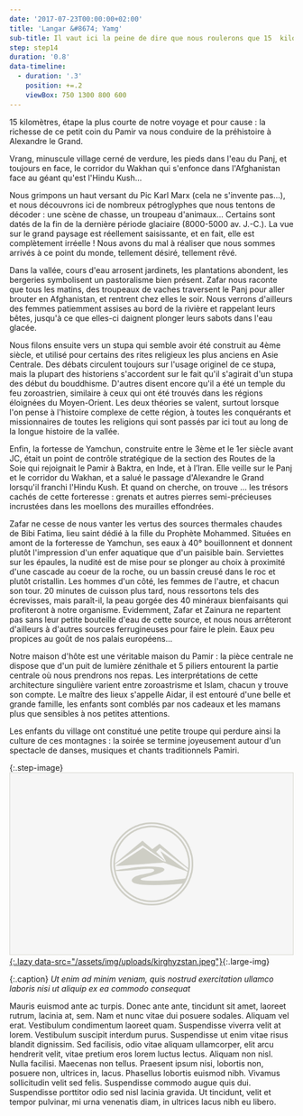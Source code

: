 ```yaml
---
date: '2017-07-23T00:00:00+02:00'
title: 'Langar &#8674; Yamg'
sub-title: Il vaut ici la peine de dire que nous roulerons que 15  kilomètres aujourd'hui
step: step14
duration: '0.8'
data-timeline:
  - duration: '.3'
    position: +=.2
    viewBox: 750 1300 800 600
---
```

15 kilomètres, étape la plus courte de notre voyage et pour cause : la richesse de ce petit coin du Pamir va nous conduire de la préhistoire à Alexandre le Grand.

Vrang, minuscule village cerné de verdure, les pieds dans l'eau du Panj, et toujours en face, le corridor du Wakhan qui s'enfonce dans l'Afghanistan face au géant qu'est l'Hindu Kush...

Nous grimpons un haut versant du Pic Karl Marx (cela ne s'invente pas...), et nous découvrons ici de nombreux pétroglyphes que nous tentons de décoder : une scène de chasse, un troupeau d'animaux... Certains sont datés de la fin de la dernière période glaciaire (8000-5000 av. J.-C.). La vue sur le grand paysage est réellement saisissante, et en fait, elle est complètement irréelle ! Nous avons du mal à réaliser que nous sommes arrivés à ce point du monde, tellement désiré, tellement rêvé.

Dans la vallée, cours d'eau arrosent jardinets, les plantations abondent, les bergeries symbolisent un pastoralisme bien présent. Zafar nous raconte que tous les matins, des troupeaux de vaches traversent le Panj pour aller brouter en Afghanistan, et rentrent chez elles le soir. Nous verrons d'ailleurs des femmes patiemment assises au bord de la rivière et rappelant leurs bêtes, jusqu'à ce que elles-ci daignent plonger leurs sabots dans l'eau glacée. 

Nous filons ensuite vers un stupa qui semble avoir été construit au 4ème siècle, et utilisé pour certains des rites religieux les plus anciens en Asie Centrale. Des débats circulent toujours sur l'usage originel de ce stupa, mais la plupart des historiens s'accordent sur le fait qu'il s'agirait d'un stupa des début du bouddhisme. D'autres disent encore qu'il a été un temple du feu zoroastrien, similaire à ceux qui ont été trouvés dans les régions éloignées du Moyen-Orient. Les deux théories se valent, surtout lorsque l'on pense à l'histoire complexe de cette région, à toutes les conquérants et missionnaires de toutes les religions qui sont passés par ici tout au long de la longue histoire de la vallée.

Enfin, la fortesse de Yamchun, construite entre le 3ème et le 1er siècle avant JC, était un point de contrôle stratégique de la section des Routes de la Soie qui rejoignait le Pamir à Baktra, en Inde, et à l’Iran. Elle veille sur le Panj et le corridor du Wakhan, et a salué le passage d'Alexandre le Grand lorsqu'il franchi l'Hindu Kush. Et quand on cherche, on trouve ... les trésors cachés de cette forteresse : grenats et autres pierres semi-précieuses incrustées dans les moellons des murailles effondrées.

Zafar ne cesse de nous vanter les vertus des sources thermales chaudes de Bibi Fatima, lieu saint dédié à la fille du Prophète Mohammed. Situées en amont de la forteresse de Yamchun, ses eaux à 40° bouillonnent et donnent plutôt l'impression d'un enfer aquatique que d'un paisible bain. Serviettes sur les épaules, la nudité est de mise pour se plonger au choix à proximité d'une cascade au coeur de la roche, ou un bassin creusé dans le roc et plutôt cristallin. Les hommes d'un côté, les femmes de l'autre, et chacun son tour. 20 minutes de cuisson plus tard, nous ressortons tels des écrevisses, mais paraît-il, la peau gorgée des 40 minéraux bienfaisants qui profiteront à notre organisme. Evidemment, Zafar et Zainura ne repartent pas sans leur petite bouteille d'eau de cette source, et nous nous arrêteront d'ailleurs à d'autres sources ferrugineuses pour faire le plein. Eaux peu propices au goût de nos palais européens...

Notre maison d'hôte est une véritable maison du Pamir : la pièce centrale ne dispose que d'un puit de lumière zénithale et 5 piliers entourent la partie centrale où nous prendrons nos repas. Les interprétations de cette architecture singulière varient entre zoroastrisme et Islam, chacun y trouve son compte. Le maître des lieux s'appelle Aidar, il est entouré d'une belle et grande famille, les enfants sont comblés par nos cadeaux et les mamans plus que sensibles à nos petites attentions. 

Les enfants du village ont constitué une petite troupe qui perdure ainsi la culture de ces montagnes : la soirée se termine joyeusement autour d'un spectacle de danses, musiques et chants traditionnels Pamiri. 

{:.step-image}
[![](/assets/img/placeholder.png){:.lazy data-src="/assets/img/uploads/kirghyzstan.jpeg"}](/assets/img/uploads/kirghyzstan.jpeg "kirghyzstan"){:.large-img}

{:.caption}
_Ut enim ad minim veniam, quis nostrud exercitation ullamco laboris nisi ut aliquip ex ea commodo consequat_

Mauris euismod ante ac turpis. Donec ante ante, tincidunt sit amet, laoreet rutrum, lacinia at, sem. Nam et nunc vitae dui posuere sodales. Aliquam vel erat. Vestibulum condimentum laoreet quam. Suspendisse viverra velit at lorem. Vestibulum suscipit interdum purus. Suspendisse ut enim vitae risus blandit dignissim. Sed facilisis, odio vitae aliquam ullamcorper, elit arcu hendrerit velit, vitae pretium eros lorem luctus lectus. Aliquam non nisl. Nulla facilisi. Maecenas non tellus. Praesent ipsum nisi, lobortis non, posuere non, ultrices in, lacus. Phasellus lobortis euismod nibh. Vivamus sollicitudin velit sed felis. Suspendisse commodo augue quis dui. Suspendisse porttitor odio sed nisl lacinia gravida. Ut tincidunt, velit et tempor pulvinar, mi urna venenatis diam, in ultrices lacus nibh eu libero.
